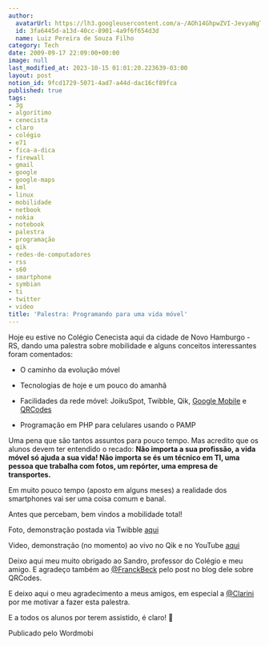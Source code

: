 ```yaml
---
author:
  avatarUrl: https://lh3.googleusercontent.com/a-/AOh14GhpwZVI-JevyaNgTdlrOT6YN20cI6V9Kxtq38Ij8AQ=s100
  id: 3fa6445d-a13d-40cc-8901-4a9f6f654d3d
  name: Luiz Pereira de Souza Filho
category: Tech
date: 2009-09-17 22:09:00+00:00
image: null
last_modified_at: 2023-10-15 01:01:20.223639-03:00
layout: post
notion_id: 9fcd1729-5071-4ad7-a44d-dac16cf89fca
published: true
tags:
- 3g
- algorítimo
- cenecista
- claro
- colégio
- e71
- fica-a-dica
- firewall
- gmail
- google
- google-maps
- kml
- linux
- mobilidade
- netbook
- nokia
- notebook
- palestra
- programação
- qik
- redes-de-computadores
- rss
- s60
- smartphone
- symbian
- ti
- twitter
- video
title: 'Palestra: Programando para uma vida móvel'
---
```


Hoje eu estive no Colégio Cenecista aqui da cidade de Novo Hamburgo - RS, dando uma palestra sobre mobilidade e alguns conceitos interessantes foram comentados:

* O caminho da evolução móvel

* Tecnologias de hoje e um pouco do amanhã

* Facilidades da rede móvel: JoikuSpot, Twibble, Qik, [Google Mobile](http://m.google.com) e [QRCodes](http://qrcode.kaywa.com/)

* Programação em PHP para celulares usando o PAMP

Uma pena que são tantos assuntos para pouco tempo. Mas acredito que os alunos devem ter entendido o recado:  **Não importa a sua profissão, a vida móvel só ajuda a sua vida! Não importa se és um técnico em TI, uma pessoa que trabalha com fotos, um repórter, uma empresa de transportes.**

  

Em muito pouco tempo (aposto em alguns meses) a realidade dos smartphones vai ser uma coisa comum e banal.

  

Antes que percebam, bem vindos a mobilidade total!

Foto, demonstração postada via Twibble [aqui](http://www.twitpic.com/i2osd)

Video, demonstração (no momento) ao vivo no Qik e no YouTube [aqui](http://www.youtube.com/watch?v=BXW_nfMmtnc)

Deixo aqui meu muito obrigado ao Sandro, professor do Colégio e meu amigo. E agradeço também ao [@FranckBeck](http://twitter.com/franckbeck) pelo post no blog dele sobre QRCodes.

  

E deixo aqui o meu agradecimento a meus amigos, em especial a [@Clarini](http://twitter.com/Clarini) por me motivar a fazer esta palestra.

  

E a todos os alunos por terem assistido, é claro! 🙂

Publicado pelo Wordmobi

